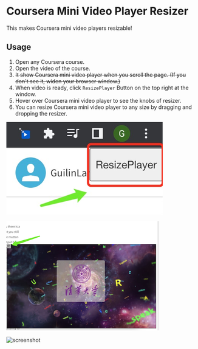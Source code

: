 # Coursera Mini Video Player Resizer

This makes Coursera mini video players resizable!

## Usage
1. Open any Coursera course.
2. Open the video of the course.
3. ~~It show Coursera mini video player when you scroll the page. (If you don't see it, widen your browser window.)~~
4. When video is ready, click `ResizePlayer` Button on the top right at the window.
5. Hover over Coursera mini video player to see the knobs of resizer.
6. You can resize Coursera mini video player to any size by dragging and dropping the resizer.

![screenshot2](image3.jpg)

![image4](image4.png)

![screenshot](https://user-images.githubusercontent.com/28337009/128623401-c5df168d-2645-4270-8ed4-1e39ef68d402.png)
